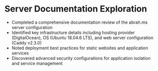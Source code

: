 # Server Documentation Exploration

- Completed a comprehensive documentation review of the abrah.ms server configuration
- Identified key infrastructure details including hosting provider (DigitalOcean), OS (Ubuntu 18.04.6 LTS), and web server configuration (Caddy v2.3.0)
- Noted deployment best practices for static websites and application services
- Discovered advanced security configurations for application isolation and service management